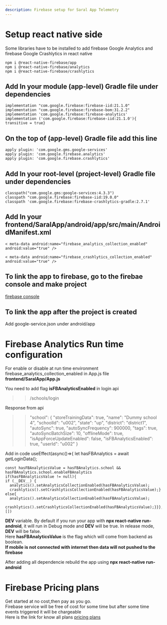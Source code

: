 ```yaml
---
description: Firebase setup for Saral App Telemetry
---
```


# **Setup react native side**

Some libraries have to be installed to add firebase Google Analytics and firebase Google Crashlytics in react native

```
npm i @react-native-firebase/app
npm i @react-native-firebase/analytics
npm i @react-native-firebase/crashlytics
```
## **Add In your module (app-level) Gradle file under dependencies**

```
implementation "com.google.firebase:firebase-iid:21.1.0"
implementation "com.google.firebase:firebase-bom:31.2.2"
implementation 'com.google.firebase:firebase-analytics'
implementation ('com.google.firebase:firebase-iid:21.1.0'){
transitive = true}
```
## **On the top of (app-level) Gradle file add this line**

```
apply plugin: 'com.google.gms.google-services'
apply plugin: 'com.google.firebase.analytics'
apply plugin: 'com.google.firebase.crashlytics'
```
## **Add In your root-level (project-level) Gradle file under dependencies**

```
classpath("com.google.gms:google-services:4.3.3")
classpath "com.google.firebase:firebase-iid:19.0.0"
classpath 'com.google.firebase:firebase-crashlytics-gradle:2.7.1'
```
## **Add In your frontend/SaralApp/android/app/src/main/AndroidManifest.xml**

```
< meta-data android:name="firebase_analytics_collection_enabled" android:value="true" />

< meta-data android:name="firebase_crashlytics_collection_enabled" android:value="true" />
```
## **To link the app to firebase, go to the firebae console and make project**
[firebase console](https://firebase.google.com/)

## **To link the app after the project is created**
Add google-service.json under android/app

# **Firebase Analytics Run time configuration**
For enable or disable at run time environment firebase_analytics_collection_enabled in App.js file **frontend/SaralApp/App.js**

You need to add flag **isFBAnalyticsEnabled** in login api
> > /schools/login

Response from api
> > "school": { "storeTrainingData": true, "name": "Dummy school 4", "schoolId": "u002", "state": "up", "district": "district1", "autoSync": true, "autoSyncFrequency": 900000, "tags": true, "autoSyncBatchSize": 10, "offlineMode": true, "isAppForceUpdateEnabled": false, "isFBAnalyticsEnabled": true, "userId": "u002" }

Add in code useEffect(async()=>{ let hasFBAnalytics = await getLoginData();
```
const hasFBAnalyticsValue = hasFBAnalytics.school && hasFBAnalytics.school.enableFBAnalytics
if(hasFBAnalyticsValue != null){
if (__DEV__) {
  analytics().setAnalyticsCollectionEnabled(hasFBAnalyticsValue);
  crashlytics().setCrashlyticsCollectionEnabled(hasFBAnalyticsValue);}  else{
  analytics().setAnalyticsCollectionEnabled(hasFBAnalyticsValue);
  crashlytics().setCrashlyticsCollectionEnabled(hasFBAnalyticsValue);}}},[])
```
**DEV** variable. By default if you run your app with **npx react-native run-android**, it will run in Debug mode and **DEV** will be true. In release mode, **DEV** will be false.\
Here **hasFBAnalyticsValue** is the flag which will come from backend as boolean.\
**If mobile is not connected with internet then data will not pushed to the firebase**

After adding all dependencie rebuild the app using **npx react-native run-android**

# **Firebase Pricing plans**
Get started at no cost,then pay as you go.\
Firebase service will be free of cost for some time but after some time events triggered it will be chargeable\
Here is the link for know all plans [pricing plans](https://firebase.google.com/pricing#blaze-calculator)


